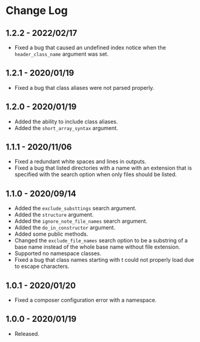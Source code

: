 # Change Log

## 1.2.2 - 2022/02/17
- Fixed a bug that caused an undefined index notice when the `header_class_name` argument was set.

## 1.2.1 - 2020/01/19
- Fixed a bug that class aliases were not parsed properly.

## 1.2.0 - 2020/01/19
- Added the ability to include class aliases.
- Added the `short_array_syntax` argument.

## 1.1.1 - 2020/11/06
- Fixed a redundant white spaces and lines in outputs.
- Fixed a bug that listed directories with a name with an extension that is specified with the search option when only files should be listed.   

## 1.1.0 - 2020/09/14
- Added the `exclude_substtings` search argument.
- Added the `structure` argument.
- Added the `ignore_note_file_names` search argument.
- Added the `do_in_constructor` argument.
- Added some public methods.
- Changed the `exclude_file_names` search option to be a substring of a base name instead of the whole base name without file extension. 
- Supported no namespace classes.
- Fixed a bug that class names starting with t could not properly load due to escape characters.

## 1.0.1 - 2020/01/20
- Fixed a composer configuration error with a namespace.

## 1.0.0 - 2020/01/19
- Released.
